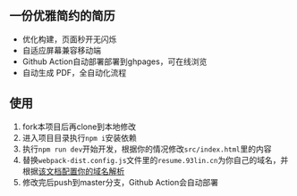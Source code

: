 ## 一份优雅简约的简历
- 优化构建，页面秒开无闪烁
- 自适应屏幕兼容移动端
- Github Action自动部署部署到ghpages，可在线浏览
- 自动生成 PDF，全自动化流程

## 使用
1. fork本项目后再clone到本地修改
2. 进入项目目录执行`npm i`安装依赖
3. 执行`npm run dev`开始开发，根据你的情况修改`src/index.html`里的内容
4. 替换`webpack-dist.config.js`文件里的`resume.93lin.cn`为你自己的域名，并根据[该文档配置你的域名解析](https://help.github.com/cn/github/working-with-github-pages/about-custom-domains-and-github-pages)
5. 修改完后push到master分支，Github Action会自动部署
